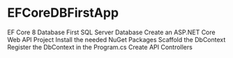 # EFCoreDBFirstApp
EF Core 8 Database First
SQL Server Database
Create an ASP.NET Core Web API Project
Install the needed NuGet Packages
Scaffold the DbContext
Register the DbContext in the Program.cs
Create API Controllers
  
